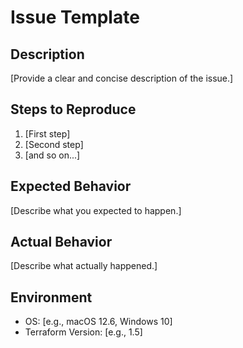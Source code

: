 # Issue Template

## Description
[Provide a clear and concise description of the issue.]

## Steps to Reproduce
1. [First step]
2. [Second step]
3. [and so on...]

## Expected Behavior
[Describe what you expected to happen.]

## Actual Behavior
[Describe what actually happened.]

## Environment
- OS: [e.g., macOS 12.6, Windows 10]
- Terraform Version: [e.g., 1.5]